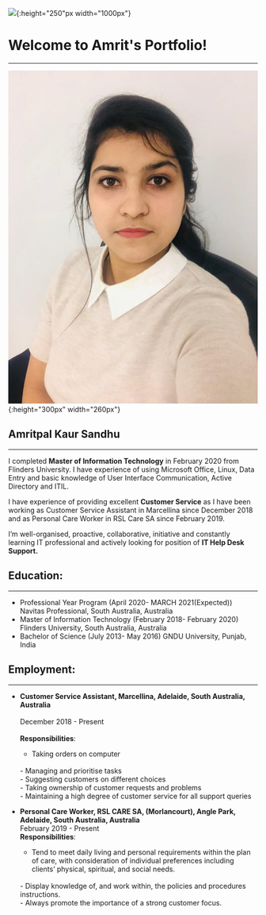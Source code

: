 ![](https://github.com/Amritsandhu95/Amrit_Portfolio/blob/main/Images/Information%20Technology%20image.jpg){:height="250"px width="1000px"}



# Welcome to Amrit's Portfolio!
  -----------------------------
  
![](Images/WhatsApp%20Image%202020-11-29%20at%205.15.08%20PM.jpeg){:height="300px" width="260px"} 
## Amritpal Kaur Sandhu
  --------------------

I completed **Master of Information Technology** in February 2020 from Flinders University. I have experience of using Microsoft Office, Linux, Data Entry and basic knowledge of User Interface Communication, Active Directory and ITIL.


I have experience of providing excellent **Customer Service** as I have been working as Customer Service Assistant in Marcellina since December 2018 and as Personal Care Worker in RSL Care SA since February 2019. 


I’m well-organised, proactive, collaborative, initiative and constantly learning IT professional and actively looking for position of **IT Help Desk Support.**

## Education:
  ----------
  
+ Professional Year Program  (April 2020- MARCH 2021(Expected)) 
  Navitas Professional, South Australia, Australia
+ Master of Information Technology (February 2018- February 2020)
  Flinders University, South Australia, Australia
+ Bachelor of Science (July 2013- May 2016)
  GNDU University, Punjab, India

## Employment:
   -----------
  
+ **Customer Service Assistant, Marcellina, Adelaide, South Australia, Australia** <br>
  <br>
  December 2018 - Present <br>
  <br>
  **Responsibilities**: 
  - Taking orders on computer
  <br>
  - Managing and prioritise tasks
  <br>
  - Suggesting customers on different choices
  <br>
  - Taking ownership of customer requests and problems
  <br>
  - Maintaining a high degree of customer service for all support queries
  <br>


+ **Personal Care Worker, RSL CARE SA, (Morlancourt), Angle Park, Adelaide, South Australia, Australia** <br>
  February 2019 - Present <br>
  **Responsibilities**:
  - Tend to meet daily living and personal requirements within the plan of care, with consideration of individual preferences including clients’ physical,                         spiritual, and social needs.
  <br>
  - Display knowledge of, and work within, the policies and procedures instructions.
  <br>
  - Always promote the importance of a strong customer focus.
  <br>

 






